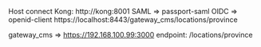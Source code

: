 Host connect Kong: http://kong:8001
SAML => passport-saml
OIDC => openid-client
https://localhost:8443/gateway_cms/locations/province

gateway_cms => https://192.168.100.99:3000
endpoint: /locations/province